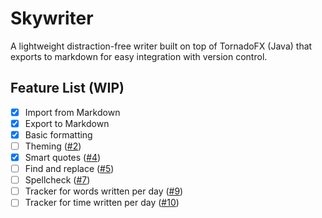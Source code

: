 # Skywriter
A lightweight distraction-free writer built on top of TornadoFX (Java) that exports to markdown for easy integration with version control.

## Feature List (WIP)

- [x] Import from Markdown
- [x] Export to Markdown
- [x] Basic formatting
- [ ] Theming ([#2](https://github.com/cengels/skywriter/issues/2))
- [x] Smart quotes ([#4](https://github.com/cengels/skywriter/issues/4))
- [ ] Find and replace ([#5](https://github.com/cengels/skywriter/issues/5))
- [ ] Spellcheck ([#7](https://github.com/cengels/skywriter/issues/7))
- [ ] Tracker for words written per day ([#9](https://github.com/cengels/skywriter/issues/9))
- [ ] Tracker for time written per day ([#10](https://github.com/cengels/skywriter/issues/10))
